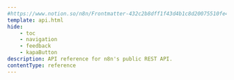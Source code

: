 ```yaml
---
#https://www.notion.so/n8n/Frontmatter-432c2b8dff1f43d4b1c8d20075510fe4
template: api.html
hide:
    - toc
    - navigation
    - feedback
    - kapaButton
description: API reference for n8n's public REST API.
contentType: reference
---
```


<!-- Mount point -->
<div id="app"></div>

<!-- Load the Script -->
<script src="https://cdn.jsdelivr.net/npm/@scalar/api-reference"></script>

<!-- Initialize the Scalar API Reference -->
<script>
	Scalar.createApiReference('#app', {
		url: '/api/v1/openapi.yml',
		servers: [
			{
				url: 'https://{instance}.app.n8n.cloud/api/v1',
				description: 'n8n cloud instance',
				variables: {
					instance: {
						default: 'your-instance-name',
					}
				}
			},
			{
				url: '{url}/api/v1',
				description: 'self-hosted n8n instance',
				variables: {
					url: {
						default: 'https://example.com',
					}
				}
			},
		],
		forceDarkModeState: 'light',
		hideDarkModeToggle: true,
		hideClientButton: true,
	})
</script>

